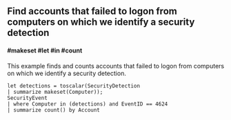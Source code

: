 ## Find accounts that failed to logon from computers on which we identify a security detection
#### #makeset #let #in #count

This example finds and counts accounts that failed to logon from computers on which we identify a security detection.
```OQL
let detections = toscalar(SecurityDetection
| summarize makeset(Computer));
SecurityEvent
| where Computer in (detections) and EventID == 4624
| summarize count() by Account
```